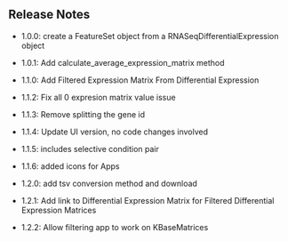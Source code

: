 ## Release Notes

- 1.0.0: create a FeatureSet object from a RNASeqDifferentialExpression object

- 1.0.1: Add calculate_average_expression_matrix method

- 1.1.0: Add Filtered Expression Matrix From Differential Expression 

- 1.1.2: Fix all 0 expresion matrix value issue

- 1.1.3: Remove splitting the gene id

- 1.1.4: Update UI version, no code changes involved

- 1.1.5: includes selective condition pair

- 1.1.6: added icons for Apps

- 1.2.0: add tsv conversion method and download

- 1.2.1: Add link to Differential Expression Matrix for Filtered Differential Expression Matrices

- 1.2.2: Allow filtering app to work on KBaseMatrices